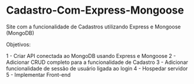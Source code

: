 # Cadastro-Com-Express-Mongoose
Site com a funcionalidade de Cadastros utilizando Express e Mongoose (MongoDB)

Objetivos:

1 - Criar API conectada ao MongoDB usando Express e Mongoose
2 - Adicionar CRUD completo para a funcionalidade de Cadastro
3 - Adicionar funcionalidade de sessão de usuário ligada ao login
4 - Hospedar servidor
5 - Implementar Front-end
